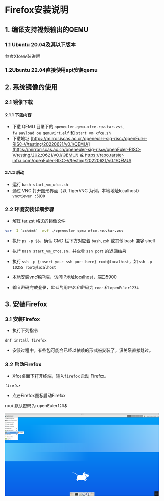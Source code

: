 # Firefox安装说明

## 1. 编译支持视频输出的QEMU

### 1.1 Ubuntu 20.04及其以下版本
参考[Xfce安装说明](../Xfce/Xfce_installation_guide.md)

### 1.2Ubuntu 22.04直接使用apt安装qemu

## 2. 系统镜像的使用

### 2.1 镜像下载

#### 2.1.1 下载内容

- 下载 QEMU 目录下的 `openeuler-qemu-xfce.raw.tar.zst`、`fw_payload_oe_qemuvirt.elf` 和 `start_vm_xfce.sh`
- 下载地址 [https://mirror.iscas.ac.cn/openeuler-sig-riscv/openEuler-RISC-V/testing/20220621/v0.1/QEMU/](https://mirror.iscas.ac.cn/openeuler-sig-riscv/openEuler-RISC-V/testing/20220621/v0.1/QEMU/)
或
https://repo.tarsier-infra.com/openEuler-RISC-V/testing/20220621/v0.1/QEMU/

#### 2.1.2 启动

- 运行 `bash start_vm_xfce.sh`
- 通过 VNC 打开图形界面（以 TigerVNC 为例，本地地址localhost） `vncviewer :5900`

### 2.2 环境安装详细步骤

- 解压 tar.zst 格式的镜像文件

```bash
tar -I `zstdmt` -xvf ./openeuler-qemu-xfce.raw.tar.zst
```

- 执行 `ps -p $$`，确认 CMD 栏下方对应着 `bash`, `zsh` 或其他 bash 兼容 shell

- 执行 `bash start_vm_xfce.sh`，并查看 `ssh port` 的返回结果

- 执行 `ssh -p {insert your ssh port here} root@localhost`，如 `ssh -p 10255 root@localhost`

- 本地安装vnc客户端，访问IP地址localhost，端口5900

- 输入密码完成登录，默认的用户名和密码为 `root` 和 `openEuler1234`

## 3. 安装Firefox

### 3.1 安装Firefox

- 执行下列指令

```bash
dnf install firefox
```

- 安装过程中，有些包可能会已经以依赖的形式被安装了，没关系直接跳过。

### 3.2 启动Firefox

- Xfce桌面下打开终端，输入`firefox` 启动 Firefox。

```shell
firefox
```

- 点击Firefox图标启动Firefox

root 默认密码为 openEuler12#$

![figure_1](./images/figure_1.png)
